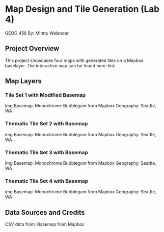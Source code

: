 # Map Design and Tile Generation (Lab 4)
GEOG 458
By: Minttu Welander

## Project Overview
This project showcases four maps with generated tiles on a Mapbox baselayer. The interactive map can be found here: link

## Map Layers
### Tile Set 1 with Modified Basemap
img
Basemap: Monochrome Bubblegum from Mapbox
Geography: Seattle, WA

### Thematic Tile Set 2 with Basemap
img
Basemap: Monochrome Bubblegum from Mapbox
Geography: Seattle, WA

### Thematic Tile Set 3 with Basemap
img
Basemap: Monochrome Bubblegum from Mapbox
Geography: Seattle, WA

### Thematic Tile Set 4 with Basemap
img
Basemap: Monochrome Bubblegum from Mapbox
Geography: Seattle, WA

## Data Sources and Credits
CSV data from:
Basemap from Mapbox
